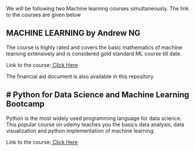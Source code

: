 <p>We will be following two Machine learning courses simultaneously. The link to the courses are given below</p>

## MACHINE LEARNING by Andrew NG
The course is highly rated and covers the basic mathematics of machine learning extensively and is considered gold standard ML course till date.
<p>Link to the course:<a href="https://www.coursera.org/learn/machine-learning"> Click Here</a></p> 
<p>The financial aid document is also available in this repository.</p>

## # Python for Data Science and Machine Learning Bootcamp
Python is the most widely used programming language for data science. This popular course on udemy teaches you the basics data analysis, data visualization and python implementation of machine learning.
<p><p>Link to the course:<a href="https://www.udemy.com/course/python-for-data-science-and-machine-learning-bootcamp/"> Click Here</a></p> </p>
